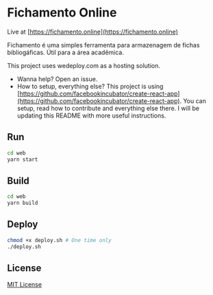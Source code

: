 # Fichamento Online

Live at [https://fichamento.online](https://fichamento.online)

Fichamento é uma simples ferramenta para armazenagem de fichas bibliogáficas. Útil para a área acadêmica.

This project uses wedeploy.com as a hosting solution.

- Wanna help? Open an issue.
- How to setup, everything else? This project is using [https://github.com/facebookincubator/create-react-app](https://github.com/facebookincubator/create-react-app). You can setup, read how to contribute and everything else there. I will be updating this README with more useful instructions.

## Run

```bash
cd web
yarn start
```

## Build

```bash
cd web
yarn build
```

## Deploy

```bash
chmod +x deploy.sh # One time only
./deploy.sh
```

## License

[MIT License](http://djalmaaraujo.mit-license.org/)
